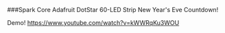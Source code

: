 ###Spark Core Adafruit DotStar 60-LED Strip New Year's Eve Countdown!

Demo!
https://www.youtube.com/watch?v=kWWRqKu3WOU
